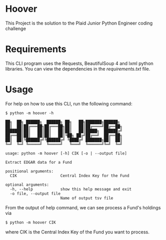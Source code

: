 
# Hoover

This Project is the solution to the Plaid Junior Python Engineer coding challenge

# Requirements

This CLI program uses the Requests, BeautifulSoup 4 and lxml python libraries.
You can view the dependencies in the _requirements.txt_ file.

# Usage

For help on how to use this CLI, run the following command:

```shell
$ python -m hoover -h

██╗  ██╗ ██████╗  ██████╗ ██╗   ██╗███████╗██████╗
██║  ██║██╔═══██╗██╔═══██╗██║   ██║██╔════╝██╔══██╗
███████║██║   ██║██║   ██║██║   ██║█████╗  ██████╔╝
██╔══██║██║   ██║██║   ██║╚██╗ ██╔╝██╔══╝  ██╔══██╗
██║  ██║╚██████╔╝╚██████╔╝ ╚████╔╝ ███████╗██║  ██║
╚═╝  ╚═╝ ╚═════╝  ╚═════╝   ╚═══╝  ╚══════╝╚═╝  ╚═╝

usage: python -m hoover [-h] CIK [-o | --output file]

Extract EDGAR data for a Fund

positional arguments:
  CIK                   Central Index Key for the Fund

optional arguments:
  -h, --help            show this help message and exit
  -o file, --output file
                        Name of output tsv file
```

From the output of help command, we can see process a Fund's holdings via
```shell
$ python -m hoover CIK
```

where CIK is the Central Index Key of the Fund you want to process.
